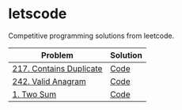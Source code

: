 # letscode

Competitive programming solutions from leetcode.

| Problem                                                                      | Solution                                                                             |
|------------------------------------------------------------------------------|--------------------------------------------------------------------------------------|
| [217. Contains Duplicate](https://leetcode.com/problems/contains-duplicate/) | [Code](https://github.com/sameer1612/letscode/blob/main/codes/contains-duplicate.py) |
| [242. Valid Anagram](https://leetcode.com/problems/valid-anagram/)           | [Code](https://github.com/sameer1612/letscode/blob/main/codes/valid-anagram.py)      |
| [1. Two Sum](https://leetcode.com/problems/two-sum/)                         | [Code](https://github.com/sameer1612/letscode/blob/main/codes/two-sum.py)            |
